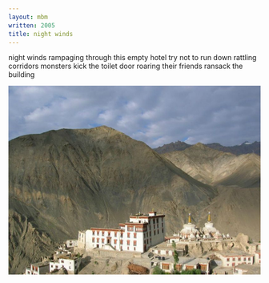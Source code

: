 ```yaml
---
layout: mbm
written: 2005
title: night winds
---
```


<div class="poem">
night winds  
rampaging through  
this empty hotel  
try not to run  
down rattling corridors  
monsters  
kick the toilet door  
roaring  
their friends  
ransack the building  
</div>

!["Lamayuru Gompa"](/assets/images/pilg1/lamayuru.jpg "Lamayuru Gompa")

